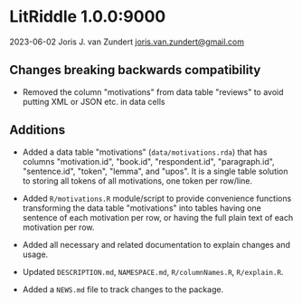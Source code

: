 # LitRiddle 1.0.0:9000

2023-06-02 Joris J. van Zundert <joris.van.zundert@gmail.com>

## Changes breaking backwards compatibility

* Removed the column "motivations" from data table "reviews" to avoid putting XML or JSON etc. in data cells

## Additions

* Added a data table "motivations" (`data/motivations.rda`) that has columns "motivation.id", "book.id", "respondent.id", "paragraph.id", "sentence.id", "token", "lemma", and "upos". It is a single table solution to storing all tokens of all motivations, one token per row/line.
* Added `R/motivations.R` module/script to provide convenience functions transforming the data table "motivations" into tables having one sentence of each motivation per row, or having the full plain text of each motivation per row.
* Added all necessary and related documentation to explain changes and usage.
* Updated `DESCRIPTION.md`, `NAMESPACE.md`, `R/columnNames.R`, `R/explain.R`.

* Added a `NEWS.md` file to track changes to the package.
